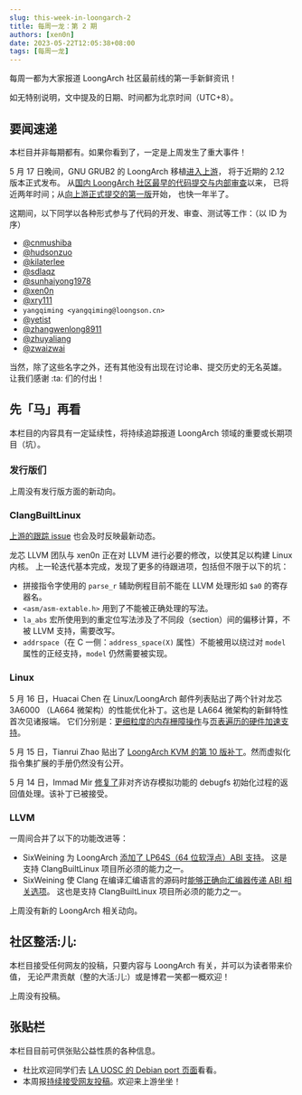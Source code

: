 ```yaml
---
slug: this-week-in-loongarch-2
title: 每周一龙：第 2 期
authors: [xen0n]
date: 2023-05-22T12:05:38+08:00
tags: [每周一龙]
---
```


每周一都为大家报道 LoongArch 社区最前线的第一手新鲜资讯！

<!-- truncate -->

如无特别说明，文中提及的日期、时间都为北京时间（UTC+8）。

## 要闻速递

本栏目并非每期都有。如果你看到了，一定是上周发生了重大事件！

5 月 17 日晚间，GNU GRUB2 的 LoongArch 移植[进入上游][grub-msg]，
将于近期的 2.12 版本正式发布。
从[国内 LoongArch 社区最早的代码提交与内部审查][la64-grub-first-pr]以来，
已将近两年时间；从[向上游正式提交的第一版][grub-first-submission]开始，
也快一年半了。

[grub-msg]: https://lists.gnu.org/archive/html/grub-devel/2023-05/msg00089.html
[la64-grub-first-pr]: https://github.com/loongarch64/grub/pull/1
[grub-first-submission]: https://lists.gnu.org/archive/html/grub-devel/2022-01/msg00036.html

这期间，以下同学以各种形式参与了代码的开发、审查、测试等工作：（以 ID 为序）

* [@cnmushiba](https://github.com/cnmushiba)
* [@hudsonzuo](https://github.com/hudsonzuo)
* [@kilaterlee](https://github.com/kilaterlee)
* [@sdlaqz](https://github.com/sdlaqz)
* [@sunhaiyong1978](https://github.com/sunhaiyong1978)
* [@xen0n](https://github.com/xen0n)
* [@xry111](https://github.com/xry111)
* `yangqiming <yangqiming@loongson.cn>`
* [@yetist](https://github.com/yetist)
* [@zhangwenlong8911](https://github.com/zhangwenlong8911)
* [@zhuyaliang](https://github.com/zhuyaliang)
* [@zwaizwai](https://github.com/zwaizwai)

当然，除了这些名字之外，还有其他没有出现在讨论串、提交历史的无名英雄。
让我们感谢 :ta: 们的付出！

## 先「马」再看

本栏目的内容具有一定延续性，将持续追踪报道 LoongArch 领域的重要或长期项目（坑）。

### 发行版们

上周没有发行版方面的新动向。

### ClangBuiltLinux

[上游的跟踪 issue](https://github.com/ClangBuiltLinux/linux/issues/1787)
也会及时反映最新动态。

龙芯 LLVM 团队与 xen0n 正在对 LLVM 进行必要的修改，以使其足以构建 Linux 内核。
上一轮迭代基本完成，发现了更多的待跟进项，包括但不限于以下的坑：

* 拼接指令字使用的 `parse_r` 辅助例程目前不能在 LLVM 处理形如 `$a0` 的寄存器名。
* `<asm/asm-extable.h>` 用到了不能被正确处理的写法。
* `la_abs` 宏所使用到的重定位写法涉及了不同段（section）间的偏移计算，不被 LLVM 支持，需要改写。
* `addrspace`（在 C 一侧：`address_space(X)` 属性）不能被用以绕过对 `model` 属性的正经支持，`model` 仍然需要被实现。

### Linux

5 月 16 日，Huacai Chen 在 Linux/LoongArch 邮件列表贴出了两个针对龙芯 3A6000
（LA664 微架构）的性能优化补丁。这也是 LA664 微架构的新鲜特性首次见诸报端。
它们分别是：[更细粒度的内存栅障操作][la664-dbar]与[页表遍历的硬件加速支持][la664-ptw]。

5 月 15 日，Tianrui Zhao 贴出了 [LoongArch KVM 的第 10 版补丁][kvm-r10]。然而虚拟化指令集扩展的手册仍然没有公开。

5 月 14 日，Immad Mir [修复了][fix-debugfs-init]非对齐访存模拟功能的 debugfs 初始化过程的返回值处理。该补丁已被接受。

[la664-dbar]: https://lore.kernel.org/loongarch/20230516124536.535343-1-chenhuacai@loongson.cn/
[la664-ptw]: https://lore.kernel.org/loongarch/20230516124610.535360-1-chenhuacai@loongson.cn/
[kvm-r10]: https://lore.kernel.org/loongarch/20230515021522.2445551-1-zhaotianrui@loongson.cn/
[fix-debugfs-init]: https://lore.kernel.org/loongarch/CY5PR12MB64558068B314942BA1B2ED2BC67B9@CY5PR12MB6455.namprd12.prod.outlook.com/

### LLVM

一周间合并了以下的功能改进等：

* SixWeining 为 LoongArch [添加了 LP64S（64 位软浮点）ABI 支持][D150417]。
  这是支持 ClangBuiltLinux 项目所必须的能力之一。
* SixWeining 使 Clang 在编译汇编语言的源码时[能够正确向汇编器传递 ABI 相关选项][D150537]。
  这也是支持 ClangBuiltLinux 项目所必须的能力之一。

上周没有新的 LoongArch 相关动向。

[D150417]: https://reviews.llvm.org/D150417
[D150537]: https://reviews.llvm.org/D150537

## 社区整活:儿:

本栏目接受任何网友的投稿，只要内容与 LoongArch 有关，并可以为读者带来价值，
无论严肃贡献（整的大活:儿:）或是博君一笑都一概欢迎！

上周没有投稿。

## 张贴栏

本栏目目前可供张贴公益性质的各种信息。

* 杜比欢迎同学们去 [LA UOSC 的 Debian port 页面][lauosc-debian]看看。
* 本周报[持续接受网友投稿][call-for-submissions]。欢迎来上游坐坐！

[lauosc-debian]: https://bbs.loongarch.org/d/167-lauosc-debian-12-ports
[call-for-submissions]: https://github.com/loongson-community/areweloongyet/issues/16
